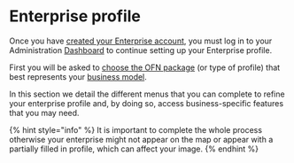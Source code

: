 # Enterprise profile

Once you have [created your Enterprise account](../register-and-create-your-profile.md#create-your-first-enterprise-account), you must log in to your Administration [Dashboard](../dashboard.md) to continue setting up your Enterprise profile.&#x20;

First you will be asked to [choose the OFN package](package-types.md) (or type of profile) that best represents your [business model](../../your-quick-start-on-ofn-given-who-you-are.md).&#x20;

In this section we detail the different menus that you can complete to refine your enterprise profile and, by doing so, access business-specific features that you may need.

{% hint style="info" %}
It is important to complete the whole process otherwise your enterprise might not appear on the map or appear with a partially filled in profile, which can affect your image.
{% endhint %}

